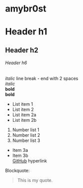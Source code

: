 # amybr0st

# Header h1
## Header h2
###### Header h6
*italic* line break - end with 2 spaces  
_italic_  
**bold**  
__bold__  
* List item 1
* List item 2
* List item 2a
* List item 2b
1. Number list 1
2. Number list 2
3. Number list 3
* Item 3a
* Item 3b  
[GitHub](http://github.com) hyperlink  

Blockquote:  
> This is my quote.
